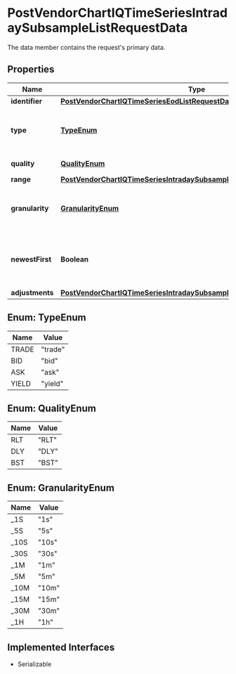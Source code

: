 

# PostVendorChartIQTimeSeriesIntradaySubsampleListRequestData

The data member contains the request's primary data.

## Properties

Name | Type | Description | Notes
------------ | ------------- | ------------- | -------------
**identifier** | [**PostVendorChartIQTimeSeriesEodListRequestDataIdentifier**](PostVendorChartIQTimeSeriesEodListRequestDataIdentifier.md) |  | 
**type** | [**TypeEnum**](#TypeEnum) | Type of the price as configured for the customer. | Value | Description | | --- | --- | | trade | Trade price (ordinary, auction, pre or post-trading). | | bid | Bid price. | | ask | Ask price. | | yield | Yield price. |   |  [optional]
**quality** | [**QualityEnum**](#QualityEnum) | Quality of the price. | Value | Description | | --- | --- | | RLT | Real-time: intraday prices with minimal technical processing delays. | | DLY | Delayed: intraday prices with an exchange-imposed delay of usually 15 to 30 minutes. | | BST | Best: choose the price quality with the least delay, as entitled for the client. |   |  [optional]
**range** | [**PostVendorChartIQTimeSeriesIntradaySubsampleListRequestDataRange**](PostVendorChartIQTimeSeriesIntradaySubsampleListRequestDataRange.md) |  | 
**granularity** | [**GranularityEnum**](#GranularityEnum) | Subsample granularities suitable for intraday data. | Value | Description | | --- | --- | | 1s | Each subsample interval encompasses 1 second. | | 5s | Each subsample interval encompasses 5 seconds. | | 10s | Each subsample interval encompasses 10 seconds. | | 30s | Each subsample interval encompasses 30 seconds. | | 1m | Each subsample interval encompasses 1 minute. | | 5m | Each subsample interval encompasses 5 minutes. | | 10m | Each subsample interval encompasses 10 minutes. | | 15m | Each subsample interval encompasses 15 minutes. | | 30m | Each subsample interval encompasses 30 minutes. | | 1h | Each subsample interval encompasses 1 hour. |   |  [optional]
**newestFirst** | **Boolean** | Deliver the chronological last part of the requested data first. |  [optional]
**adjustments** | [**PostVendorChartIQTimeSeriesIntradaySubsampleGetRequestDataAdjustments**](PostVendorChartIQTimeSeriesIntradaySubsampleGetRequestDataAdjustments.md) |  |  [optional]



## Enum: TypeEnum

Name | Value
---- | -----
TRADE | &quot;trade&quot;
BID | &quot;bid&quot;
ASK | &quot;ask&quot;
YIELD | &quot;yield&quot;



## Enum: QualityEnum

Name | Value
---- | -----
RLT | &quot;RLT&quot;
DLY | &quot;DLY&quot;
BST | &quot;BST&quot;



## Enum: GranularityEnum

Name | Value
---- | -----
_1S | &quot;1s&quot;
_5S | &quot;5s&quot;
_10S | &quot;10s&quot;
_30S | &quot;30s&quot;
_1M | &quot;1m&quot;
_5M | &quot;5m&quot;
_10M | &quot;10m&quot;
_15M | &quot;15m&quot;
_30M | &quot;30m&quot;
_1H | &quot;1h&quot;


## Implemented Interfaces

* Serializable


